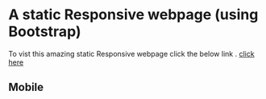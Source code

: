 # A static Responsive webpage (using Bootstrap)

   To vist this amazing static Responsive webpage click the below link .
   [click here](https://thirunithish28.github.io/Static-Responsive-webpage-task1-intern-/)
 ## Mobile
